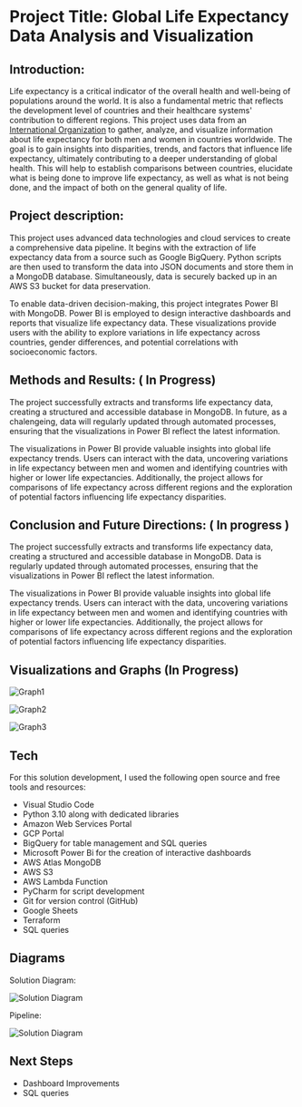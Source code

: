 # Project Title: Global Life Expectancy Data Analysis and Visualization


## Introduction:
Life expectancy is a critical indicator of the overall health and well-being of populations around the world. It is also a fundamental metric that reflects the development level of countries and their healthcare systems' contribution to different regions.
This project uses data from an [International Organization](https://www.census.gov/data-tools/demo/idb/#/table?menu=tableViz) to gather, analyze, and visualize information about life expectancy for both men and women in countries worldwide. The goal is to gain insights into disparities, trends, and factors that influence life expectancy, ultimately contributing to a deeper understanding of global health. 
This will help to establish comparisons between countries, elucidate what is being done to improve life expectancy, as well as what is not being done, and the impact of both on the general quality of life.

## Project description:
 This project uses advanced data technologies and cloud services to create a comprehensive data pipeline. It begins with the extraction of life expectancy data from a source such as Google BigQuery. 
 Python scripts are then used to transform the data into JSON documents and store them in a MongoDB database. Simultaneously, data is securely backed up in an AWS S3 bucket for data preservation.

To enable data-driven decision-making, this project integrates Power BI with MongoDB. Power BI is employed to design interactive dashboards and reports that visualize life expectancy data. These visualizations provide users with the ability to explore variations in life expectancy across countries, gender differences, and potential correlations with socioeconomic factors.

## Methods and Results: ( In Progress)
The project successfully extracts and transforms life expectancy data, creating a structured and accessible database in MongoDB.
In future, as a chalengeing, data will regularly updated through automated processes, ensuring that the visualizations in Power BI reflect the latest information.

The visualizations in Power BI provide valuable insights into global life expectancy trends. Users can interact with the data, uncovering variations in life expectancy between men and women and identifying countries with higher or lower life expectancies. Additionally, the project allows for comparisons of life expectancy across different regions and the exploration of potential factors influencing life expectancy disparities.

## Conclusion and Future Directions: ( In progress )
The project successfully extracts and transforms life expectancy data, creating a structured and accessible database in MongoDB. Data is regularly updated through automated processes, ensuring that the visualizations in Power BI reflect the latest information.

The visualizations in Power BI provide valuable insights into global life expectancy trends. Users can interact with the data, uncovering variations in life expectancy between men and women and identifying countries with higher or lower life expectancies. 
Additionally, the project allows for comparisons of life expectancy across different regions and the exploration of potential factors influencing life expectancy disparities.


## Visualizations and Graphs (In Progress)
![Graph1](https://github.com/marcos-couto/BigQueryToMongoDB_PBI/blob/main/graph1.png)

![Graph2](https://github.com/marcos-couto/BigQueryToMongoDB_PBI/blob/main/graph2.png)

![Graph3](https://github.com/marcos-couto/BigQueryToMongoDB_PBI/blob/main/graph3.png)

## Tech

For this solution development, I used the following open source and free tools and resources:

-  Visual Studio Code 
-  Python 3.10 along with dedicated libraries
-  Amazon Web Services Portal
-  GCP Portal
-  BigQuery for table management and SQL queries
-  Microsoft Power Bi for the creation of interactive dashboards
-  AWS Atlas MongoDB
-  AWS S3
-  AWS Lambda Function
-  PyCharm for script development
-  Git for version control (GitHub)
-  Google Sheets
-  Terraform
-  SQL queries

## Diagrams

Solution Diagram:

![Solution Diagram](https://github.com/marcos-couto/BigQueryToMongoDB_PBI/blob/main/diagram.png)

Pipeline:

![Solution Diagram](https://github.com/marcos-couto/BigQueryToMongoDB_PBI/blob/main/pipeline.png)


## Next Steps

- Dashboard Improvements
- SQL queries 
